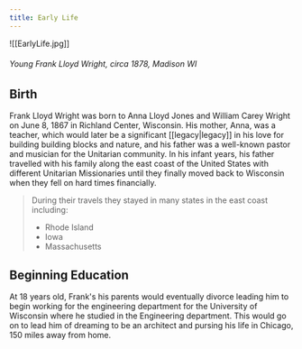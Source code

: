 ```yaml
---
title: Early Life
---
```

![[EarlyLife.jpg]]
###### Young Frank Lloyd Wright, circa 1878, Madison WI


## Birth
Frank Lloyd Wright was born to Anna Lloyd Jones and William Carey Wright on June 8, 1867 in Richland Center, Wisconsin.  His mother, Anna, was a teacher, which would later be a significant [[legacy|legacy]] in his love for building building blocks and nature, and his father was a well-known pastor and musician for the Unitarian community.  In his infant years, his father travelled with his family along the east coast of the United States with different Unitarian Missionaries until they finally moved back to Wisconsin when they fell on hard times financially. 
> During their travels they stayed in many states in the east coast including:
> * Rhode Island
> * Iowa
> * Massachusetts

## Beginning Education
At 18 years old, Frank's his parents would eventually divorce leading him to begin working for the engineering department for the University of Wisconsin where he studied in the Engineering department. This would go on to lead him of dreaming to be an architect and pursing his life in Chicago, 150 miles away from home.